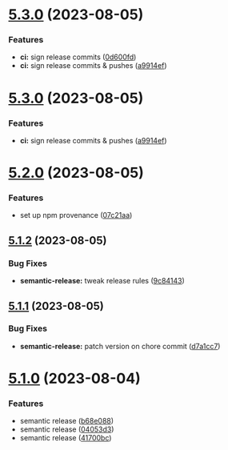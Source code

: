 # [5.3.0](https://github.com/samialdury/config/compare/v5.2.0...v5.3.0) (2023-08-05)


### Features

* **ci:** sign release commits ([0d600fd](https://github.com/samialdury/config/commit/0d600fd553695f87786f204ca3314511be64196f))
* **ci:** sign release commits & pushes ([a9914ef](https://github.com/samialdury/config/commit/a9914efe26969d3e002c466cc1ae742a3dfec71d))

# [5.3.0](https://github.com/samialdury/config/compare/v5.2.0...v5.3.0) (2023-08-05)


### Features

* **ci:** sign release commits & pushes ([a9914ef](https://github.com/samialdury/config/commit/a9914efe26969d3e002c466cc1ae742a3dfec71d))

# [5.2.0](https://github.com/samialdury/config/compare/v5.1.2...v5.2.0) (2023-08-05)


### Features

* set up npm provenance ([07c21aa](https://github.com/samialdury/config/commit/07c21aa6a94bbd2b8f9c4eb8716c9f06b4388e67))

## [5.1.2](https://github.com/samialdury/config/compare/v5.1.1...v5.1.2) (2023-08-05)


### Bug Fixes

* **semantic-release:** tweak release rules ([9c84143](https://github.com/samialdury/config/commit/9c841434d36edee51801e878bf172d2c2636660a))

## [5.1.1](https://github.com/samialdury/config/compare/v5.1.0...v5.1.1) (2023-08-05)


### Bug Fixes

* **semantic-release:** patch version on chore commit ([d7a1cc7](https://github.com/samialdury/config/commit/d7a1cc71c1c52f4cca5ca29036b2cb46a65e332a))

# [5.1.0](https://github.com/samialdury/config/compare/v5.0.0...v5.1.0) (2023-08-04)


### Features

* semantic release ([b68e088](https://github.com/samialdury/config/commit/b68e0880be1d51965d13e78cc859423ce264ccf8))
* semantic release ([04053d3](https://github.com/samialdury/config/commit/04053d3c32bab3a348463e9c8f72e54ce1da7f91))
* semantic release ([41700bc](https://github.com/samialdury/config/commit/41700bc411c905daea7a3abeca44af3c85701b1f))
